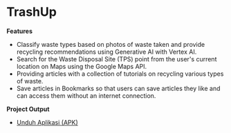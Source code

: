 # TrashUp

**Features**
- Classify waste types based on photos of waste taken and provide recycling recommendations using Generative AI with Vertex AI.
- Search for the Waste Disposal Site (TPS) point from the user's current location on Maps using the Google Maps API.
- Providing articles with a collection of tutorials on recycling various types of waste.
- Save articles in Bookmarks so that users can save articles they like and can access them without an internet connection.

**Project Output**
- [Unduh Aplikasi (APK)](https://drive.google.com/file/d/1KeaZsabVMC6qUvmKuBxkIPQrL7BF7K_j/view?usp=drive_link)
